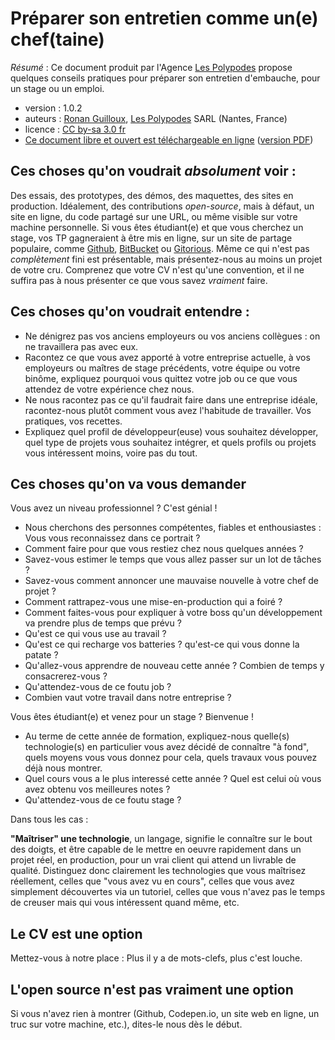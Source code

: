 # Préparer son entretien comme un(e) chef(taine)

*Résumé* : Ce document produit par l'Agence [Les Polypodes](http://lespolypodes.com/) propose quelques conseils pratiques pour préparer son entretien d'embauche, pour un stage ou un emploi.

* version : 1.0.2
* auteurs : [Ronan Guilloux](mailto:ronan@lespolypodes.com), [Les Polypodes](http://lespolypodes.com/) SARL (Nantes, France)
* licence : [CC by-sa 3.0 fr](http://creativecommons.org/licenses/by-sa/3.0/fr/)
* [Ce document libre et ouvert est téléchargeable en ligne](https://github.com/polypodes/Join-Us/blob/master/BraceYourself.md) ([version PDF](https://gitprint.com/polypodes/Join-Us/blob/master/BraceYourself.md))

## Ces choses qu'on voudrait *absolument* voir : 

Des essais, des prototypes, des démos, des maquettes, des sites en production. Idéalement, des contributions _open-source_, mais à défaut, un site en ligne, du code partagé sur une URL, ou même visible sur votre machine personnelle. Si vous êtes étudiant(e) et que vous cherchez un stage, vos TP gagneraient à être mis en ligne, sur un site de partage populaire, comme [Github](http://github.com), [BitBucket](https://bitbucket.org) ou [Gitorious](https://gitorious.org). Même ce qui n'est pas _complètement_ fini est présentable, mais présentez-nous au moins un projet de votre cru. Comprenez que votre CV n'est qu'une convention, et il ne suffira pas à nous présenter ce que vous savez *vraiment* faire.

## Ces choses qu'on voudrait entendre : 

- Ne dénigrez pas vos anciens employeurs ou vos anciens collègues : on ne travaillera pas avec eux. 
- Racontez ce que vous avez apporté à votre entreprise actuelle, à vos employeurs ou maîtres de stage précédents, votre équipe ou votre binôme, expliquez pourquoi vous quittez votre job ou ce que vous attendez de votre expérience chez nous.
- Ne nous racontez pas ce qu'il faudrait faire dans une entreprise idéale, racontez-nous plutôt comment vous avez l'habitude de travailler. Vos pratiques, vos recettes.
- Expliquez quel profil de développeur(euse) vous souhaitez développer, quel type de projets vous souhaitez intégrer, et quels profils ou projets vous intéressent moins, voire pas du tout.


## Ces choses qu'on va vous demander

Vous avez un niveau professionnel ? C'est génial !

- Nous cherchons des personnes compétentes, fiables et enthousiastes : Vous vous reconnaissez dans ce portrait ? 
- Comment faire pour que vous restiez chez nous quelques années ?
- Savez-vous estimer le temps que vous allez passer sur un lot de tâches ?
- Savez-vous comment annoncer une mauvaise nouvelle à votre chef de projet ?
- Comment rattrapez-vous une mise-en-production qui a foiré ?
- Comment faites-vous pour expliquer à votre boss qu'un développement va prendre plus de temps que prévu ?
- Qu'est ce qui vous use au travail ?
- Qu'est ce qui recharge vos batteries ? qu'est-ce qui vous donne la patate ?
- Qu'allez-vous apprendre de nouveau cette année ? Combien de temps y consacrerez-vous ?
- Qu'attendez-vous de ce foutu job ?
- Combien vaut votre travail dans notre entreprise ?

Vous êtes étudiant(e) et venez pour un stage ? Bienvenue !

- Au terme de cette année de formation, expliquez-nous quelle(s) technologie(s) en particulier vous avez décidé de connaître "à fond", quels moyens vous vous donnez pour cela, quels travaux vous pouvez déjà nous montrer.
- Quel cours vous a le plus interessé cette année ? Quel est celui où vous avez obtenu vos meilleures notes ?
- Qu'attendez-vous de ce foutu stage ?
 
Dans tous les cas :

__"Maîtriser" une technologie__, un langage, signifie le connaître sur le bout des doigts, et être capable de le mettre en oeuvre rapidement dans un projet réel, en production, pour un vrai client qui attend un livrable de qualité. Distinguez donc clairement les technologies que vous maîtrisez réellement, celles que "vous avez vu en cours", celles que vous avez simplement découvertes via un tutoriel, celles que vous n'avez pas le temps de creuser mais qui vous intéressent quand même, etc.

## Le CV est une option

Mettez-vous à notre place : Plus il y a de mots-clefs, plus c'est louche.

## L'open source n'est pas vraiment une option

Si vous n'avez rien à montrer (Github, Codepen.io, un site web en ligne, un truc sur votre machine, etc.), dites-le nous dès le début.


